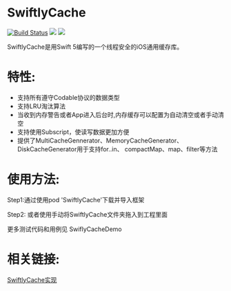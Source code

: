# SwiftlyCache

[![Build Status](https://travis-ci.org/hlc0000/SwiftlyCache.svg?branch=master)](https://travis-ci.org/hlc0000/SwiftlyCache)
![](https://img.shields.io/cocoapods/p/SwiftlyCache.svg?style=flat)
![](https://img.shields.io/cocoapods/v/SwiftlyCache.svg?style=flat)

SwiftlyCache是用Swift 5编写的一个线程安全的iOS通用缓存库。

特性:
==============

-  支持所有遵守Codable协议的数据类型
-  支持LRU淘汰算法
-  当收到内存警告或者App进入后台时,内存缓存可以配置为自动清空或者手动清空
-  支持使用Subscript，使读写数据更加方便
-  提供了MultiCacheGennerator、MemoryCacheGenerator、DiskCacheGenerator用于支持for..in、
  compactMap、map、filter等方法
  
  使用方法:
  =============
  Step1:通过使用pod 'SwiftlyCache'下载并导入框架
  
  Step2: 或者使用手动将SwiftlyCache文件夹拖入到工程里面
  
更多测试代码和用例见 SwiflyCacheDemo

相关链接:
==============
[SwiftlyCache实现](https://juejin.im/post/5e7084886fb9a07c7b784f7f)
  

  
  
  


